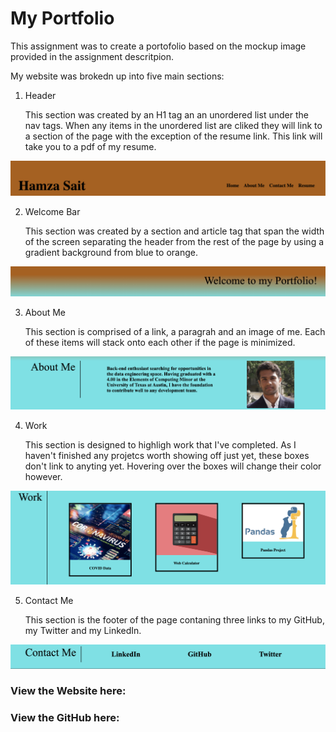 # My Portfolio

This assignment was to create a portofolio based on the mockup image provided in the assignment descritpion. 

My website was brokedn up into five main sections:

1. Header

    This section was created by an H1 tag an an unordered list under the nav tags. When any items in the unordered list are cliked they will link to a section of the page with the exception of the resume link. This link will take you to a pdf of my resume. 

![header](./assets/images/READMEImages/header.png)

2. Welcome Bar

    This section was created by a section and article tag that span the width of the screen separating the header from the rest of the page by using a gradient background from blue to orange.

![welcome](./assets/images/READMEImages/welcome.png) 

3. About Me

    This section is comprised of a link, a paragrah and an image of me. Each of these items will stack onto each other if the page is minimized. 

![welcome](./assets/images/READMEImages/aboutMe.png) 

4. Work

    This section is designed to highligh work that I've completed. As I haven't finished any projetcs worth showing off just yet, these boxes don't link to anyting yet. Hovering over the boxes will change their color however. 

![welcome](./assets/images/READMEImages/work.png) 

5. Contact Me

    This section is the footer of the page contaning three links to my GitHub, my Twitter and my LinkedIn.

![welcome](./assets/images/READMEImages/contactMe.png) 

### View the Website here: 


### View the GitHub here:



